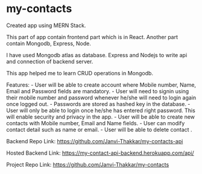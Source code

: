 # my-contacts

Created app using MERN Stack.

This part of app contain frontend part which is in React. Another part contain Mongodb, Express, Node.

I have used Mongodb atlas as database. Express and Nodejs to write api and connection of backend server.

This app helped me to learn CRUD operations in Mongodb.

Features: - User will be able to create account where Mobile number, Name, Email and Password fields are mandatory.
          - User will need to signin using their mobile number and password whenever he/she will need to login again once logged out. 
          - Passwords are stored as hashed key in the database.
          - User will only be able to login once he/she has entered right password. This will enable security and privacy in the app.
          - User will be able to create new contacts with Mobile number, Email and Name fields.
          - User can modify contact detail such as name or email.
          - User will be able to delete contact  .

Backend Repo Link: https://github.com/Janvi-Thakkar/my-contacts-api

Hosted Backend Link:  https://my-contact-api-backend.herokuapp.com/api/

Project Repo Link: https://github.com/Janvi-Thakkar/my-contacts

